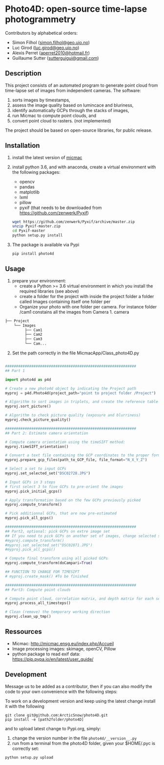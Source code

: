 # Photo4D: open-source time-lapse photogrammetry 

Contributors by alphabetical orders:
- Simon Filhol (simon.filhol@geo.uio.no)
- Luc Girod (luc.girod@geo.uio.no)
- Alexis Perret (aperret2010@hotmail.fr)
- Guillaume Sutter (sutterguigui@gmail.com)

## Description

This project consists of an automated program to generate point cloud from time-lapse set of images from independent cameras. The software: 
1. sorts images by timestamps, 
2. assess the image quality based on lumincace and bluriness, 
3. identify automatically GCPs through the stacks of images, 
4. run Micmac to compute point clouds, and 
5. convert point cloud to rasters. (not implemented)

The project should be based on open-source libraries, for public release. 

## Installation
1. install the latest version of [micmac](https://micmac.ensg.eu/index.php/Install)

2. install python 3.6, and with anaconda, create a virtual environment with the following packages: 
     - opencv 
     - pandas 
     - matplotlib
     - lxml
     - pillow
     - pyxif (that needs to be downloaded from https://github.com/zenwerk/Pyxif)
     ```sh
     wget https://github.com/zenwerk/Pyxif/archive/master.zip
     unzip Pyxif-master.zip
     cd Pyxif-master
     python setup.py install
     ```

 3. The package is available via Pypi

     ```python
     pip install photo4d
     ```

## Usage

1. prepare your environment: 
      - create a Python >= 3.6 virtual environment in which you install the required libraries (see above)
      - create a folder for the project with inside the project folder a folder called Images containing itself one folder per
      - Organize your photo with one folder per camera. For instance folder /cam1 constains all the images from Camera 1.
       camera
       
```bash
├── Project
    └── Images
         ├── Cam1
         ├── Cam2
         ├── Cam3
         └── Cam...
```


2. Set the path correctly in the file MicmacApp/Class_photo4D.py

```python

############################################################
## Part 1

import photo4d as p4d

# Create a new photo4d object by indicating the Project path
myproj = p4d.Photo4d(project_path="point to project folder /Project")

# Algorithm to sort images in triplets, and create the reference table with sets :date, valid set, image names
myproj.sort_picture()

# Algorithm to check picture quality (exposure and blurriness)
myproj.check_picture_quality()

############################################################
## Part 2: Estimate camera orientation

# Compute camera orientation using the timeSIFT method:
myproj.timeSIFT_orientation()

# Convert a text file containing the GCP coordinates to the proper format (.xml) for Micmac
myproj.prepare_gcp_files(path_to_GCP_file, file_format="N_X_Y_Z")

# Select a set to input GCPs
myproj.set_selected_set("DSC02728.JPG")

# Input GCPs in 3 steps
# first select 3 to five GCPs to pre-orient the images
myproj.pick_initial_gcps()

# Apply transformation based on the few GCPs previously picked
myproj.compute_transform()

# Pick additionnal GCPs, that are now pre-estimated
myproj.pick_all_gcps()

############################################################
## Part2, optional: pick GCPs on extre image set
## If you need to pick GCPs on another set of images, change selected set (this can be repeated n times):
#myproj.compute_transform()
#myproj.set_selected_set("DSC02871.JPG")
#myproj.pick_all_gcps()

# Compute final transform using all picked GCPs
myproj.compute_transform(doCampari=True)

## FUNCTION TO CHANGE FOR TIMESIFT
# myproj.create_mask() #To be finished

############################################################
## Part3: Compute point clouds

# Compute point cloud, correlation matrix, and depth matrix for each set of image
myproj.process_all_timesteps()

# Clean (remove) the temporary working direction
myproj.clean_up_tmp()

```

## Ressources

- Micmac: http://micmac.ensg.eu/index.php/Accueil
- Image processing images: skimage, openCV, Pillow
- python package to read exif data: https://pip.pypa.io/en/latest/user_guide/

## Development

Message us to be added as a contributor, then if you can also modify the code to your own convenience with the following steps:

To work on a development version and keep using the latest change install it with the following

```shell
git clone git@github.com:ArcticSnow/photo4D.git
pip install -e [path2folder/photo4D]
```

and to upload latest change to Pypi.org, simply:

1. change the version number in the file ```photo4d/__version__.py```
2.  run from a terminal from the photo4D folder, given your $HOME/.pyc is correctly set:

```shell
python setup.py upload
```

